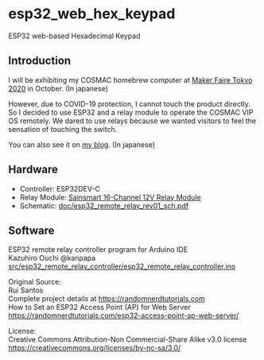 # esp32_web_hex_keypad
ESP32 web-based Hexadecimal Keypad

## Introduction
I will be exhibiting my COSMAC homebrew computer at [Maker Faire Tokyo 2020](https://makezine.jp/event/makers-mft2020/m0029/) in October.
  (In japanese)

However, due to COVID-19 protection, I cannot touch the product directly.
So I decided to use ESP32 and a relay module to operate the COSMAC VIP OS remotely.
We dared to use relays because we wanted visitors to feel the sensation of touching the switch.

You can also see it on [my blog](https://kanpapa.com/cosmac/blog/2020/09/cosmac-vip-os-ESP32-remote-keypad.html). (In japanese)

## Hardware
* Controller: ESP32DEV-C
* Relay Module: [Sainsmart 16-Channel 12V Relay Module](https://www.sainsmart.com/products/16-channel-12v-relay-module) 
* Schematic: [doc/esp32_remote_relay_rev01_sch.pdf](doc/esp32_remote_relay_rev01_sch.pdf)

## Software
ESP32 remote relay controller program for Arduino IDE  
  Kazuhiro Ouchi  @kanpapa  
  [src/esp32_remote_relay_controller/esp32_remote_relay_controller.ino](src/esp32_remote_relay_controller/esp32_remote_relay_controller.ino)
   

Original Source:  
  Rui Santos  
  Complete project details at https://randomnerdtutorials.com  
  How to Set an ESP32 Access Point (AP) for Web Server  
  https://randomnerdtutorials.com/esp32-access-point-ap-web-server/  

License:  
  Creative Commons Attribution-Non Commercial-Share Alike v3.0 license  
  https://creativecommons.org/licenses/by-nc-sa/3.0/  

